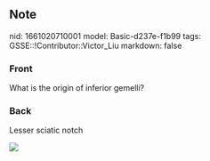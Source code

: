 ## Note
nid: 1661020710001
model: Basic-d237e-f1b99
tags: GSSE::!Contributor::Victor_Liu
markdown: false

### Front
What is the origin of inferior gemelli?

### Back
Lesser sciatic notch
<div><img src=
"paste-c826a384f918e5b9c1ee57e92e7d91924641baec.jpg"></div>

